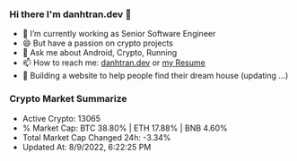 ### Hi there I'm danhtran.dev 👋

- 🔭 I’m currently working as Senior Software Engineer
- 😄 But have a passion on crypto projects
- 💬 Ask me about Android, Crypto, Running 
- 📫 How to reach me: <a href="https://danhtran.dev" target="_blank">danhtran.dev</a> or <a href="Developer-Resume.pdf" target="_blank">my Resume</a>
- 🌱 Building a website to help people find their dream house (updating ...)

### Crypto Market Summarize
- Active Crypto: 13065
- % Market Cap: BTC 38.80% | ETH 17.88% | BNB 4.60%
- Total Market Cap Changed 24h: -3.34%
- Updated At: 8/9/2022, 6:22:25 PM
